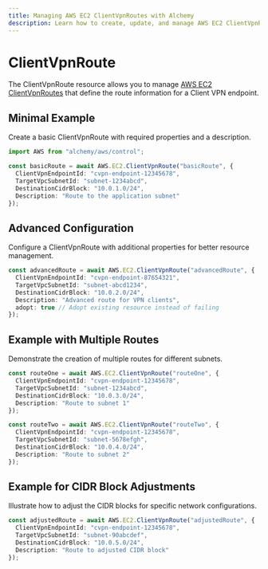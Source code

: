```yaml
---
title: Managing AWS EC2 ClientVpnRoutes with Alchemy
description: Learn how to create, update, and manage AWS EC2 ClientVpnRoutes using Alchemy Cloud Control.
---
```


# ClientVpnRoute

The ClientVpnRoute resource allows you to manage [AWS EC2 ClientVpnRoutes](https://docs.aws.amazon.com/ec2/latest/userguide/) that define the route information for a Client VPN endpoint.

## Minimal Example

Create a basic ClientVpnRoute with required properties and a description.

```ts
import AWS from "alchemy/aws/control";

const basicRoute = await AWS.EC2.ClientVpnRoute("basicRoute", {
  ClientVpnEndpointId: "cvpn-endpoint-12345678",
  TargetVpcSubnetId: "subnet-1234abcd",
  DestinationCidrBlock: "10.0.1.0/24",
  Description: "Route to the application subnet"
});
```

## Advanced Configuration

Configure a ClientVpnRoute with additional properties for better resource management.

```ts
const advancedRoute = await AWS.EC2.ClientVpnRoute("advancedRoute", {
  ClientVpnEndpointId: "cvpn-endpoint-87654321",
  TargetVpcSubnetId: "subnet-abcd1234",
  DestinationCidrBlock: "10.0.2.0/24",
  Description: "Advanced route for VPN clients",
  adopt: true // Adopt existing resource instead of failing
});
```

## Example with Multiple Routes

Demonstrate the creation of multiple routes for different subnets.

```ts
const routeOne = await AWS.EC2.ClientVpnRoute("routeOne", {
  ClientVpnEndpointId: "cvpn-endpoint-12345678",
  TargetVpcSubnetId: "subnet-1234abcd",
  DestinationCidrBlock: "10.0.3.0/24",
  Description: "Route to subnet 1"
});

const routeTwo = await AWS.EC2.ClientVpnRoute("routeTwo", {
  ClientVpnEndpointId: "cvpn-endpoint-12345678",
  TargetVpcSubnetId: "subnet-5678efgh",
  DestinationCidrBlock: "10.0.4.0/24",
  Description: "Route to subnet 2"
});
```

## Example for CIDR Block Adjustments

Illustrate how to adjust the CIDR blocks for specific network configurations.

```ts
const adjustedRoute = await AWS.EC2.ClientVpnRoute("adjustedRoute", {
  ClientVpnEndpointId: "cvpn-endpoint-12345678",
  TargetVpcSubnetId: "subnet-90abcdef",
  DestinationCidrBlock: "10.0.5.0/24",
  Description: "Route to adjusted CIDR block"
});
```